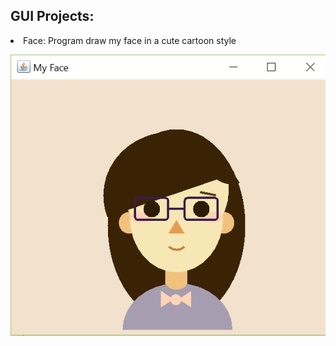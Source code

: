 
<h2>GUI Projects:</h2>
    <li>Face: Program draw my face in a cute cartoon style</li>

  
  ![Face Project Screenshot](https://github.com/17kimceline/JavaProjects/blob/master/Images/Screenshot%20(2).png)
